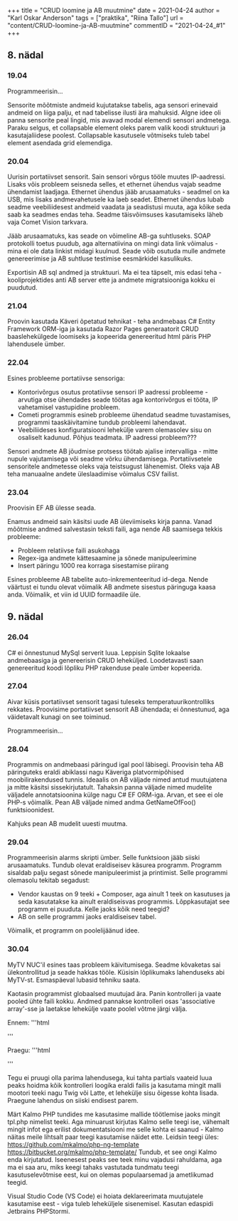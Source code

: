 +++
title = "CRUD loomine ja AB muutmine"
date = 2021-04-24
author = "Karl Oskar Anderson"
tags = ["praktika", "Riina Tallo"]
url = "content/CRUD-loomine-ja-AB-muutmine"
commentID = "2021-04-24_#1"
+++

## 8. nädal

### 19.04
Programmeerisin...

Sensorite mõõtmiste andmeid kujutatakse tabelis, aga sensori erinevaid andmeid on liiga palju, et nad tabelisse ilusti ära mahuksid. Algne idee oli panna sensorite peal lingid, mis avavad modal elemendi sensori andmetega. Paraku selgus, et collapsable element oleks parem valik koodi struktuuri ja kasutajaliidese poolest. Collapsable kasutusele võtmiseks tuleb tabel element asendada grid elemendiga.

### 20.04
Uurisin portatiivset sensorit. Sain sensori võrgus tööle muutes IP-aadressi. Lisaks võis probleem seisneda selles, et ethernet ühendus vajab seadme ühendamist laadjaga. Ethernet ühendus jääb arusaamatuks - seadmel on ka USB, mis lisaks andmevahetusele ka laeb seadet. Ethernet ühendus lubab seadme veebiliidesest andmeid vaadata ja seadistusi muuta, aga kõike seda saab ka seadmes endas teha. Seadme täisvõimsuses kasutamiseks läheb vaja Comet Vision tarkvara.

Jääb arusaamatuks, kas seade on võimeline AB-ga suhtluseks. SOAP protokolli toetus puudub, aga alternatiivina on mingi data link võimalus - mina ei ole data linkist midagi kuulnud. Seade võib osutuda mulle andmete genereerimise ja AB suhtluse testimise eesmärkidel kasulikuks.

Exportisin AB sql andmed ja struktuuri. Ma ei tea täpselt, mis edasi teha - kooliprojektides anti AB server ette ja andmete migratsiooniga kokku ei puudutud. 

### 21.04
Proovin kasutada Käveri õpetatud tehnikat - teha andmebaas C# Entity Framework ORM-iga ja kasutada Razor Pages generaatorit CRUD baaslehekülgede loomiseks ja kopeerida genereeritud html päris PHP lahendusele ümber. 

### 22.04
Esines probleeme portatiivse sensoriga:
* Kontorivõrgus osutus protatiivse sensori IP aadressi probleeme - arvutiga otse ühendades seade töötas aga kontorivõrgus ei tööta, IP vahetamisel vastupidine probleem. 
* Cometi programmis esineb probleeme ühendatud seadme tuvastamises, programmi taaskäivitamine tundub probleemi lahendavat. 
* Veebiliideses konfiguratsiooni lehekülje varem olemasolev sisu on osaliselt kadunud. Põhjus teadmata. IP aadressi probleem???

Sensori andmete AB jõudmise protsess töötab ajalise intervalliga - mitte nupule vajutamisega või seadme võrku ühendamisega. Portatiivsetele sensoritele andmetesse oleks vaja teistsugust lähenemist. Oleks vaja AB teha manuaalne andete üleslaadimise võimalus CSV failist.

### 23.04
Proovisin EF AB ülesse seada. 

Enamus andmeid sain käsitsi uude AB üleviimiseks kirja panna. Vanad mõõtmise andmed salvestasin teksti faili, aga nende AB saamisega tekkis probleeme:
* Probleem relatiivse faili asukohaga
* Regex-iga andmete kättesaamine ja sõnede manipuleerimine
* Insert päringu 1000 rea korraga sisestamise piirang

Esines probleeme AB tabelite auto-inkrementeeritud id-dega. Nende väärtust ei tundu olevat võimalik AB andmete sisestus päringuga kaasa anda. Võimalik, et viin id UUID formaadile üle.


## 9. nädal

### 26.04
C# ei õnnestunud MySql serverit luua. Leppisin Sqlite lokaalse andmebaasiga ja genereerisin CRUD leheküljed. Loodetavasti saan genereeritud koodi lõpliku PHP rakenduse peale ümber kopeerida.

### 27.04
Aivar küsis portatiivset sensorit tagasi tuleseks temperatuurikontrolliks rekkates. Proovisime portatiivset sensorit AB ühendada; ei õnnestunud, aga väidetavalt kunagi on see toiminud.

Programmeerisin...

### 28.04
Programmis on andmebaasi päringud igal pool läbisegi. Proovisin teha AB päringuteks eraldi abiklassi nagu Käveriga platvormipõhised moobilirakendused tunnis. Ideaalis on AB väljade nimed antud muutujatena ja mitte käsitsi sissekirjutatult. Tahaksin panna väljade nimed mudelite väljadele annotatsioonina külge nagu C# EF ORM-iga. Arvan, et see ei ole PHP-s võimalik. Pean AB väljade nimed andma GetNameOfFoo() funktsioonidest.

Kahjuks pean AB mudelit uuesti muutma.

### 29.04
Programmeerisin alarms skripti ümber. Selle funktsioon jääb siiski arusaamatuks. Tundub olevat eraldiseisev käsurea programm. Programm sisaldab palju segast sõnede manipuleerimist ja printimist. 
Selle programmi olemasolu tekitab segadust: 
* Vendor kaustas on 9 teeki + Composer, aga ainult 1 teek on kasutuses ja seda kasutatakse ka ainult eraldiseisvas programmis. Lõppkasutajat see programm ei puuduta. Kelle jaoks kõik need teegid?
* AB on selle programmi jaoks eraldiseisev tabel.

Võimalik, et programm on poolelijäänud idee.

### 30.04
MyTV NUC'il esines taas probleem käivitumisega. Seadme kõvaketas sai ülekontrollitud ja seade hakkas tööle. Küsisin lõplikumaks lahenduseks abi MyTV-st. Esmaspäeval lubasid tehniku saata.

Kaotasin programmist globaalsed muutujad ära. Panin kontrolleri ja vaate pooled ühte faili kokku. Andmed pannakse kontrolleri osas 'associative array'-sse ja laetakse lehekülje vaate poolel võtme järgi välja.

Ennem:
'''html
<?php require("header.php"); ?> <!-- Kontrolleri pool -->
<!DOCTYPE HTML> <!-- Lehekülje vaate pool -->

<html>
<head></head>
<body>
    <?php echo $id ?> <!-- PHPStorm hoiatab deklareerimata muutujast (VS Code ei hoiata), aga seni kui header.php omab $id muutujat laeb lehekülg probleemideta -->
</body>
'''

Praegu:
'''html
<?php 
 
$htmlInjects = [];
main($htmlInjects);

function main(& $htmlInjects): void {
    // logic

    $htmlInjects['id'] = $id;
    $htmlInjects['sensors'] = $sensors;
}
?> <!-- Kontrolleri pool -->
<!DOCTYPE HTML> <!-- Lehekülje vaate pool -->

<html>
<head></head>
<body>
    <?php echo $htmlInjects['id'] ?>
</body>
'''

Tegu ei pruugi olla parima lahendusega, kui tahta partials vaateid luua peaks hoidma kõik kontrolleri loogika eraldi failis ja kasutama mingit malli mootori teeki nagu Twig või Latte, et lehekülje sisu õigesse kohta lisada. Praegune lahendus on siiski endisest parem. 

Märt Kalmo PHP tundides me kasutasime mallide töötlemise jaoks mingit tpl.php nimelist teeki. Aga minuarust kirjutas Kalmo selle teegi ise, vähemalt mingit infot ega erilist dokumentatsiooni me selle kohta ei saanud - Kalmo näitas meile lihtsalt paar teegi kasutamise näidet ette. Leidsin teegi üles: 
https://github.com/mkalmo/php-ng-template
https://bitbucket.org/mkalmo/php-template/ 
Tundub, et see ongi Kalmo enda kirjutatud. Iseenesest peaks see teek minu vajadusi rahuldama, aga ma ei saa aru, miks keegi tahaks vastutada tundmatu teegi kasutuselevõtmise eest, kui on olemas populaarsemad ja ametlikumad teegid.    

Visual Studio Code (VS Code) ei hoiata deklareerimata muutujatele kasutamise eest - viga tuleb leheküljele sisenemisel. Kasutan edaspidi Jetbrains PHPStormi.